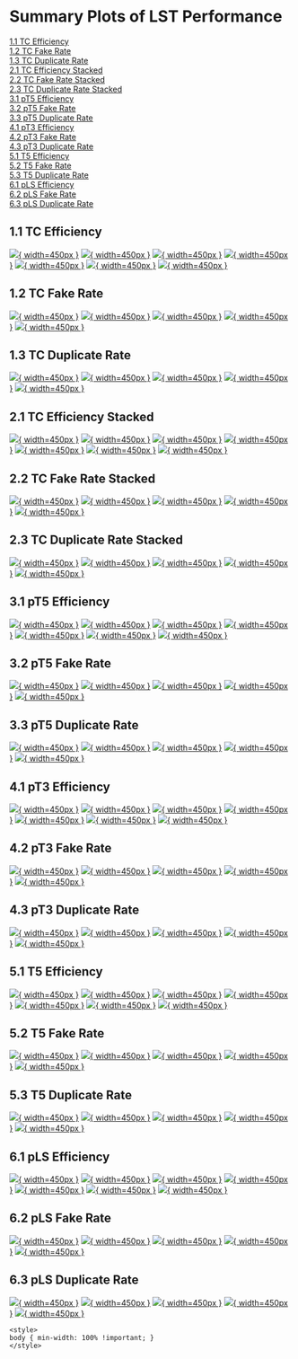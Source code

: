 # Summary Plots of LST Performance

[1.1 TC Efficiency](#1.1)<br/>[1.2 TC Fake Rate](#1.2)<br/>[1.3 TC Duplicate Rate](#1.3)<br/>[2.1 TC Efficiency Stacked](#2.1)<br/>[2.2 TC Fake Rate Stacked](#2.2)<br/>[2.3 TC Duplicate Rate Stacked](#2.3)<br/>[3.1 pT5 Efficiency](#3.1)<br/>[3.2 pT5 Fake Rate](#3.2)<br/>[3.3 pT5 Duplicate Rate](#3.3)<br/>[4.1 pT3 Efficiency](#4.1)<br/>[4.2 pT3 Fake Rate](#4.2)<br/>[4.3 pT3 Duplicate Rate](#4.3)<br/>[5.1 T5 Efficiency](#5.1)<br/>[5.2 T5 Fake Rate](#5.2)<br/>[5.3 T5 Duplicate Rate](#5.3)<br/>[6.1 pLS Efficiency](#6.1)<br/>[6.2 pLS Fake Rate](#6.2)<br/>[6.3 pLS Duplicate Rate](#6.3)<br/>

## <a name="1.1"></a> 1.1 TC Efficiency

[![](../mtv/var/TC_eff_pt.png){ width=450px }](TC_eff_pt.html)
[![](../mtv/var/TC_eff_ptzoom.png){ width=450px }](TC_eff_ptzoom.html)
[![](../mtv/var/TC_eff_etacoarse.png){ width=450px }](TC_eff_etacoarse.html)
[![](../mtv/var/TC_eff_etacoarsezoom.png){ width=450px }](TC_eff_etacoarsezoom.html)
[![](../mtv/var/TC_eff_dxycoarse.png){ width=450px }](TC_eff_dxycoarse.html)
[![](../mtv/var/TC_eff_dzcoarse.png){ width=450px }](TC_eff_dzcoarse.html)
[![](../mtv/var/TC_eff_phi.png){ width=450px }](TC_eff_phi.html)

## <a name="1.2"></a> 1.2 TC Fake Rate

[![](../mtv/var/TC_fakerate_pt.png){ width=450px }](TC_fakerate_pt.html)
[![](../mtv/var/TC_fakerate_ptzoom.png){ width=450px }](TC_fakerate_ptzoom.html)
[![](../mtv/var/TC_fakerate_etacoarse.png){ width=450px }](TC_fakerate_etacoarse.html)
[![](../mtv/var/TC_fakerate_etacoarsezoom.png){ width=450px }](TC_fakerate_etacoarsezoom.html)
[![](../mtv/var/TC_fakerate_phi.png){ width=450px }](TC_fakerate_phi.html)

## <a name="1.3"></a> 1.3 TC Duplicate Rate

[![](../mtv/var/TC_duplrate_pt.png){ width=450px }](TC_duplrate_pt.html)
[![](../mtv/var/TC_duplrate_ptzoom.png){ width=450px }](TC_duplrate_ptzoom.html)
[![](../mtv/var/TC_duplrate_etacoarse.png){ width=450px }](TC_duplrate_etacoarse.html)
[![](../mtv/var/TC_duplrate_etacoarsezoom.png){ width=450px }](TC_duplrate_etacoarsezoom.html)
[![](../mtv/var/TC_duplrate_phi.png){ width=450px }](TC_duplrate_phi.html)

## <a name="2.1"></a> 2.1 TC Efficiency Stacked

[![](../mtv/var/TC_eff_stack_pt.png){ width=450px }](TCStack_eff_stack_pt.html)
[![](../mtv/var/TC_eff_stack_ptzoom.png){ width=450px }](TCStack_eff_stack_ptzoom.html)
[![](../mtv/var/TC_eff_stack_etacoarse.png){ width=450px }](TCStack_eff_stack_etacoarse.html)
[![](../mtv/var/TC_eff_stack_etacoarsezoom.png){ width=450px }](TCStack_eff_stack_etacoarsezoom.html)
[![](../mtv/var/TC_eff_stack_dxycoarse.png){ width=450px }](TCStack_eff_stack_dxycoarse.html)
[![](../mtv/var/TC_eff_stack_dzcoarse.png){ width=450px }](TCStack_eff_stack_dzcoarse.html)
[![](../mtv/var/TC_eff_stack_phi.png){ width=450px }](TCStack_eff_stack_phi.html)

## <a name="2.2"></a> 2.2 TC Fake Rate Stacked

[![](../mtv/var/TC_fakerate_stack_pt.png){ width=450px }](TCStack_fakerate_stack_pt.html)
[![](../mtv/var/TC_fakerate_stack_ptzoom.png){ width=450px }](TCStack_fakerate_stack_ptzoom.html)
[![](../mtv/var/TC_fakerate_stack_etacoarse.png){ width=450px }](TCStack_fakerate_stack_etacoarse.html)
[![](../mtv/var/TC_fakerate_stack_etacoarsezoom.png){ width=450px }](TCStack_fakerate_stack_etacoarsezoom.html)
[![](../mtv/var/TC_fakerate_stack_phi.png){ width=450px }](TCStack_fakerate_stack_phi.html)

## <a name="2.3"></a> 2.3 TC Duplicate Rate Stacked

[![](../mtv/var/TC_duplrate_stack_pt.png){ width=450px }](TCStack_duplrate_stack_pt.html)
[![](../mtv/var/TC_duplrate_stack_ptzoom.png){ width=450px }](TCStack_duplrate_stack_ptzoom.html)
[![](../mtv/var/TC_duplrate_stack_etacoarse.png){ width=450px }](TCStack_duplrate_stack_etacoarse.html)
[![](../mtv/var/TC_duplrate_stack_etacoarsezoom.png){ width=450px }](TCStack_duplrate_stack_etacoarsezoom.html)
[![](../mtv/var/TC_duplrate_stack_phi.png){ width=450px }](TCStack_duplrate_stack_phi.html)

## <a name="3.1"></a> 3.1 pT5 Efficiency

[![](../mtv/var/pT5_eff_pt.png){ width=450px }](pT5_eff_pt.html)
[![](../mtv/var/pT5_eff_ptzoom.png){ width=450px }](pT5_eff_ptzoom.html)
[![](../mtv/var/pT5_eff_etacoarse.png){ width=450px }](pT5_eff_etacoarse.html)
[![](../mtv/var/pT5_eff_etacoarsezoom.png){ width=450px }](pT5_eff_etacoarsezoom.html)
[![](../mtv/var/pT5_eff_dxycoarse.png){ width=450px }](pT5_eff_dxycoarse.html)
[![](../mtv/var/pT5_eff_dzcoarse.png){ width=450px }](pT5_eff_dzcoarse.html)
[![](../mtv/var/pT5_eff_phi.png){ width=450px }](pT5_eff_phi.html)

## <a name="3.2"></a> 3.2 pT5 Fake Rate

[![](../mtv/var/pT5_fakerate_pt.png){ width=450px }](pT5_fakerate_pt.html)
[![](../mtv/var/pT5_fakerate_ptzoom.png){ width=450px }](pT5_fakerate_ptzoom.html)
[![](../mtv/var/pT5_fakerate_etacoarse.png){ width=450px }](pT5_fakerate_etacoarse.html)
[![](../mtv/var/pT5_fakerate_etacoarsezoom.png){ width=450px }](pT5_fakerate_etacoarsezoom.html)
[![](../mtv/var/pT5_fakerate_phi.png){ width=450px }](pT5_fakerate_phi.html)

## <a name="3.3"></a> 3.3 pT5 Duplicate Rate

[![](../mtv/var/pT5_duplrate_pt.png){ width=450px }](pT5_duplrate_pt.html)
[![](../mtv/var/pT5_duplrate_ptzoom.png){ width=450px }](pT5_duplrate_ptzoom.html)
[![](../mtv/var/pT5_duplrate_etacoarse.png){ width=450px }](pT5_duplrate_etacoarse.html)
[![](../mtv/var/pT5_duplrate_etacoarsezoom.png){ width=450px }](pT5_duplrate_etacoarsezoom.html)
[![](../mtv/var/pT5_duplrate_phi.png){ width=450px }](pT5_duplrate_phi.html)

## <a name="4.1"></a> 4.1 pT3 Efficiency

[![](../mtv/var/pT3_eff_pt.png){ width=450px }](pT3_eff_pt.html)
[![](../mtv/var/pT3_eff_ptzoom.png){ width=450px }](pT3_eff_ptzoom.html)
[![](../mtv/var/pT3_eff_etacoarse.png){ width=450px }](pT3_eff_etacoarse.html)
[![](../mtv/var/pT3_eff_etacoarsezoom.png){ width=450px }](pT3_eff_etacoarsezoom.html)
[![](../mtv/var/pT3_eff_dxycoarse.png){ width=450px }](pT3_eff_dxycoarse.html)
[![](../mtv/var/pT3_eff_dzcoarse.png){ width=450px }](pT3_eff_dzcoarse.html)
[![](../mtv/var/pT3_eff_phi.png){ width=450px }](pT3_eff_phi.html)

## <a name="4.2"></a> 4.2 pT3 Fake Rate

[![](../mtv/var/pT3_fakerate_pt.png){ width=450px }](pT3_fakerate_pt.html)
[![](../mtv/var/pT3_fakerate_ptzoom.png){ width=450px }](pT3_fakerate_ptzoom.html)
[![](../mtv/var/pT3_fakerate_etacoarse.png){ width=450px }](pT3_fakerate_etacoarse.html)
[![](../mtv/var/pT3_fakerate_etacoarsezoom.png){ width=450px }](pT3_fakerate_etacoarsezoom.html)
[![](../mtv/var/pT3_fakerate_phi.png){ width=450px }](pT3_fakerate_phi.html)

## <a name="4.3"></a> 4.3 pT3 Duplicate Rate

[![](../mtv/var/pT3_duplrate_pt.png){ width=450px }](pT3_duplrate_pt.html)
[![](../mtv/var/pT3_duplrate_ptzoom.png){ width=450px }](pT3_duplrate_ptzoom.html)
[![](../mtv/var/pT3_duplrate_etacoarse.png){ width=450px }](pT3_duplrate_etacoarse.html)
[![](../mtv/var/pT3_duplrate_etacoarsezoom.png){ width=450px }](pT3_duplrate_etacoarsezoom.html)
[![](../mtv/var/pT3_duplrate_phi.png){ width=450px }](pT3_duplrate_phi.html)

## <a name="5.1"></a> 5.1 T5 Efficiency

[![](../mtv/var/T5_eff_pt.png){ width=450px }](T5_eff_pt.html)
[![](../mtv/var/T5_eff_ptzoom.png){ width=450px }](T5_eff_ptzoom.html)
[![](../mtv/var/T5_eff_etacoarse.png){ width=450px }](T5_eff_etacoarse.html)
[![](../mtv/var/T5_eff_etacoarsezoom.png){ width=450px }](T5_eff_etacoarsezoom.html)
[![](../mtv/var/T5_eff_dxycoarse.png){ width=450px }](T5_eff_dxycoarse.html)
[![](../mtv/var/T5_eff_dzcoarse.png){ width=450px }](T5_eff_dzcoarse.html)
[![](../mtv/var/T5_eff_phi.png){ width=450px }](T5_eff_phi.html)

## <a name="5.2"></a> 5.2 T5 Fake Rate

[![](../mtv/var/T5_fakerate_pt.png){ width=450px }](T5_fakerate_pt.html)
[![](../mtv/var/T5_fakerate_ptzoom.png){ width=450px }](T5_fakerate_ptzoom.html)
[![](../mtv/var/T5_fakerate_etacoarse.png){ width=450px }](T5_fakerate_etacoarse.html)
[![](../mtv/var/T5_fakerate_etacoarsezoom.png){ width=450px }](T5_fakerate_etacoarsezoom.html)
[![](../mtv/var/T5_fakerate_phi.png){ width=450px }](T5_fakerate_phi.html)

## <a name="5.3"></a> 5.3 T5 Duplicate Rate

[![](../mtv/var/T5_duplrate_pt.png){ width=450px }](T5_duplrate_pt.html)
[![](../mtv/var/T5_duplrate_ptzoom.png){ width=450px }](T5_duplrate_ptzoom.html)
[![](../mtv/var/T5_duplrate_etacoarse.png){ width=450px }](T5_duplrate_etacoarse.html)
[![](../mtv/var/T5_duplrate_etacoarsezoom.png){ width=450px }](T5_duplrate_etacoarsezoom.html)
[![](../mtv/var/T5_duplrate_phi.png){ width=450px }](T5_duplrate_phi.html)

## <a name="6.1"></a> 6.1 pLS Efficiency

[![](../mtv/var/pLS_eff_pt.png){ width=450px }](pLS_eff_pt.html)
[![](../mtv/var/pLS_eff_ptzoom.png){ width=450px }](pLS_eff_ptzoom.html)
[![](../mtv/var/pLS_eff_etacoarse.png){ width=450px }](pLS_eff_etacoarse.html)
[![](../mtv/var/pLS_eff_etacoarsezoom.png){ width=450px }](pLS_eff_etacoarsezoom.html)
[![](../mtv/var/pLS_eff_dxycoarse.png){ width=450px }](pLS_eff_dxycoarse.html)
[![](../mtv/var/pLS_eff_dzcoarse.png){ width=450px }](pLS_eff_dzcoarse.html)
[![](../mtv/var/pLS_eff_phi.png){ width=450px }](pLS_eff_phi.html)

## <a name="6.2"></a> 6.2 pLS Fake Rate

[![](../mtv/var/pLS_fakerate_pt.png){ width=450px }](pLS_fakerate_pt.html)
[![](../mtv/var/pLS_fakerate_ptzoom.png){ width=450px }](pLS_fakerate_ptzoom.html)
[![](../mtv/var/pLS_fakerate_etacoarse.png){ width=450px }](pLS_fakerate_etacoarse.html)
[![](../mtv/var/pLS_fakerate_etacoarsezoom.png){ width=450px }](pLS_fakerate_etacoarsezoom.html)
[![](../mtv/var/pLS_fakerate_phi.png){ width=450px }](pLS_fakerate_phi.html)

## <a name="6.3"></a> 6.3 pLS Duplicate Rate

[![](../mtv/var/pLS_duplrate_pt.png){ width=450px }](pLS_duplrate_pt.html)
[![](../mtv/var/pLS_duplrate_ptzoom.png){ width=450px }](pLS_duplrate_ptzoom.html)
[![](../mtv/var/pLS_duplrate_etacoarse.png){ width=450px }](pLS_duplrate_etacoarse.html)
[![](../mtv/var/pLS_duplrate_etacoarsezoom.png){ width=450px }](pLS_duplrate_etacoarsezoom.html)
[![](../mtv/var/pLS_duplrate_phi.png){ width=450px }](pLS_duplrate_phi.html)


``` {=html}
<style>
body { min-width: 100% !important; }
</style>
```
